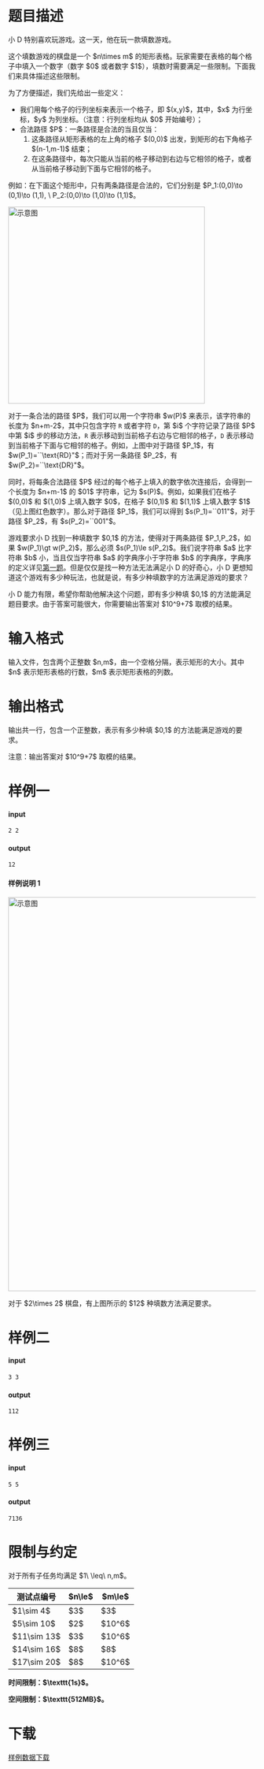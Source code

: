 # 题目描述

<p>小 D 特别喜欢玩游戏。这一天，他在玩一款填数游戏。</p>
<p>这个填数游戏的棋盘是一个 $n\times m$ 的矩形表格。玩家需要在表格的每个格子中填入一个数字（数字 $0$ 或者数字 $1$），填数时需要满足一些限制。下面我们来具体描述这些限制。</p>
<p>为了方便描述，我们先给出一些定义：</p>
<ul><li>我们用每个格子的行列坐标来表示一个格子，即 $(x,y)$，其中，$x$ 为行坐标，$y$ 为列坐标。（注意：行列坐标均从 $0$ 开始编号）；</li>
<li>合法路径 $P$：一条路径是合法的当且仅当：<ol><li>这条路径从矩形表格的左上角的格子 $(0,0)$ 出发，到矩形的右下角格子 $(n-1,m-1)$ 结束；</li>
<li>在这条路径中，每次只能从当前的格子移动到右边与它相邻的格子，或者从当前格子移动到下面与它相邻的格子。</li>
</ol></li>
</ul><p>例如：在下面这个矩形中，只有两条路径是合法的，它们分别是 $P_1:(0,0)\to (0,1)\to (1,1), \ P_2:(0,0)\to (1,0)\to (1,1)$。</p>
<p><img class="img-responsive center-block" src="/source/uoj/440/img/aHR0cHM6Ly9pbWcudW9qLmFjL3Byb2JsZW0vNDQwL3RpYW5zaHUxLndlYnA=.webp" alt="示意图" style="width:400px;"/></p>
<p>对于一条合法的路径 $P$，我们可以用一个字符串 $w(P)$ 来表示，该字符串的长度为 $n+m-2$，其中只包含字符 <code>R</code> 或者字符 <code>D</code>，第 $i$ 个字符记录了路径 $P$ 中第 $i$ 步的移动方法，<code>R</code> 表示移动到当前格子右边与它相邻的格子，<code>D</code> 表示移动到当前格子下面与它相邻的格子。例如，上图中对于路径 $P_1$，有 $w(P_1)=``\text{RD}&#34;$；而对于另一条路径 $P_2$，有 $w(P_2)=``\text{DR}&#34;$。</p>
<p>同时，将每条合法路径 $P$ 经过的每个格子上填入的数字依次连接后，会得到一个长度为 $n+m-1$ 的 $01$ 字符串，记为 $s(P)$。例如，如果我们在格子 $(0,0)$ 和 $(1,0)$ 上填入数字 $0$，在格子 $(0,1)$ 和 $(1,1)$ 上填入数字 $1$（见上图红色数字）。那么对于路径 $P_1$，我们可以得到 $s(P_1)=``011&#34;$，对于路径 $P_2$，有 $s(P_2)=``001&#34;$。</p>
<p>游戏要求小 D 找到一种填数字 $0,1$ 的方法，使得对于两条路径 $P_1,P_2$，如果 $w(P_1)\gt w(P_2)$，那么必须 $s(P_1)\le s(P_2)$。我们说字符串 $a$ 比字符串 $b$ 小，当且仅当字符串 $a$ 的字典序小于字符串 $b$ 的字典序，字典序的定义详见<a href="/problem/439">第一题</a>。但是仅仅是找⼀种方法无法满足小 D 的好奇心，小 D 更想知道这个游戏有多少种玩法，也就是说，有多少种填数字的方法满足游戏的要求？</p>
<p>小 D 能力有限，希望你帮助他解决这个问题，即有多少种填 $0,1$ 的方法能满足题目要求。由于答案可能很大，你需要输出答案对 $10^9+7$ 取模的结果。</p>

# 输入格式


<p>输入文件，包含两个正整数 $n,m$，由一个空格分隔，表示矩形的大小。其中 $n$ 表示矩形表格的行数，$m$ 表示矩形表格的列数。</p>

# 输出格式


<p>输出共一行，包含一个正整数，表示有多少种填 $0,1$ 的方法能满足游戏的要求。</p>
<p>注意：输出答案对 $10^9+7$ 取模的结果。</p>

# 样例一


<h4>input</h4>
<pre><code>2 2</code></pre>
<h4>output</h4>
<pre><code>12</code></pre>
<h4>样例说明 1</h4>
<p><img class="img-responsive center-block" src="/source/uoj/440/img/aHR0cHM6Ly9pbWcudW9qLmFjL3Byb2JsZW0vNDQwL3RpYW5zaHUyLnBuZw==.png" alt="示意图" style="width:800px;"/></p>
<p>对于 $2\times 2$ 棋盘，有上图所示的 $12$ 种填数方法满足要求。</p>

# 样例二


<h4>input</h4>
<pre><code>3 3</code></pre>
<h4>output</h4>
<pre><code>112</code></pre>

# 样例三


<h4>input</h4>
<pre><code>5 5</code></pre>
<h4>output</h4>
<pre><code>7136</code></pre>

# 限制与约定


<p>对于所有子任务均满足 $1\ \leq\ n,m$。</p>
<div class="table-responsive">
<table class="table table-bordered table-text-center table-verticle-middle"><thead><tr><th>测试点编号</th><th>$n\le$</th><th>$m\le$</th></tr></thead><tbody><tr><td>$1\sim 4$</td><td>$3$</td><td>$3$</td></tr><tr><td>$5\sim 10$</td><td>$2$</td><td>$10^6$</td></tr><tr><td>$11\sim 13$</td><td>$3$</td><td>$10^6$</td></tr><tr><td>$14\sim 16$</td><td>$8$</td><td>$8$</td></tr><tr><td>$17\sim 20$</td><td>$8$</td><td>$10^6$</td></tr></tbody></table></div>

<p><strong>时间限制：$\texttt{1s}$。</strong></p>
<p><strong>空间限制：$\texttt{512MB}$。</strong></p>

# 下载


<p><a href="/download.php?type=problem&amp;id=440">样例数据下载</a></p>
